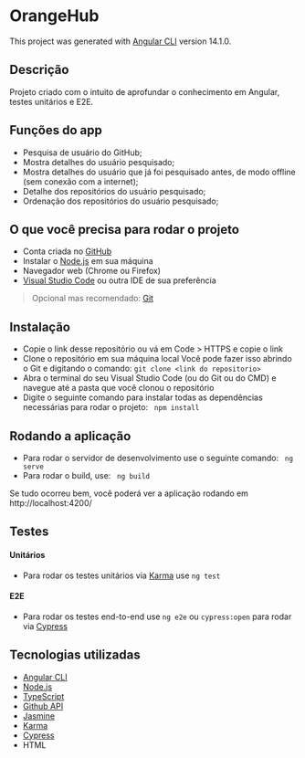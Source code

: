 # OrangeHub

This project was generated with [Angular CLI](https://github.com/angular/angular-cli) version 14.1.0.

## Descrição

Projeto criado com o intuito de aprofundar o conhecimento em Angular, testes unitários e E2E.

## Funções do app

* Pesquisa de usuário do GitHub;
* Mostra detalhes do usuário pesquisado;
* Mostra detalhes do usuário que já foi pesquisado antes, de modo offline (sem conexão com a internet);
* Detalhe dos repositórios do usuário pesquisado;
* Ordenação dos repositórios do usuário pesquisado;

## O que você precisa para rodar o projeto

* Conta criada no [GitHub](https://github.com/)
* Instalar o [Node.js](https://nodejs.org/en/) em sua máquina
* Navegador web (Chrome ou Firefox)
* [Visual Studio Code](https://code.visualstudio.com/) ou outra IDE de sua preferência
> Opcional mas recomendado: [Git](https://git-scm.com/)

## Instalação

* Copie o link desse repositório ou vá em Code > HTTPS e copie o link
* Clone o repositório em sua máquina local 
Você pode fazer isso abrindo o Git e digitando o comando:
```git clone <link do repositorio>```
* Abra o terminal do seu Visual Studio Code (ou do Git ou do CMD) e navegue até a pasta que você clonou o repositório
* Digite o seguinte comando para instalar todas as dependências necessárias para rodar o projeto:
``` npm install```

## Rodando a aplicação
* Para rodar o servidor de desenvolvimento use o seguinte comando:
``` ng serve```
* Para rodar o build, use:
``` ng build```

Se tudo ocorreu bem, você poderá ver a aplicação rodando em http://localhost:4200/

## Testes
#### Unitários
* Para rodar os testes unitários via [Karma](https://karma-runner.github.io) use `ng test`
#### E2E
* Para rodar os testes end-to-end use `ng e2e` ou `cypress:open` para rodar via [Cypress](https://www.cypress.io/)

## Tecnologias utilizadas

* [Angular CLI](https://angular.io/cli)
* [Node.js](https://nodejs.org/en/)
* [TypeScript](https://www.typescriptlang.org/)
* [Github API](https://docs.github.com/en/rest)
* [Jasmine](https://jasmine.github.io/)
* [Karma]((https://karma-runner.github.io))
* [Cypress](https://www.cypress.io/)
* HTML